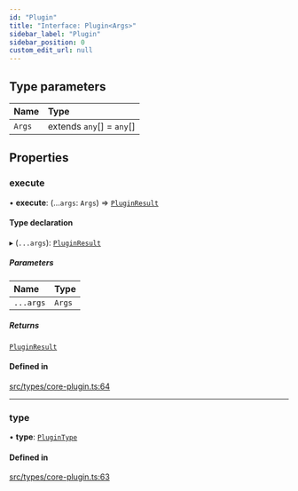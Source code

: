 ```yaml
---
id: "Plugin"
title: "Interface: Plugin<Args>"
sidebar_label: "Plugin"
sidebar_position: 0
custom_edit_url: null
---
```


## Type parameters

| Name | Type |
| :------ | :------ |
| `Args` | extends `any`[] = `any`[] |

## Properties

### execute

• **execute**: (...`args`: `Args`) => [`PluginResult`](../modules.md#pluginresult)

#### Type declaration

▸ (`...args`): [`PluginResult`](../modules.md#pluginresult)

##### Parameters

| Name | Type |
| :------ | :------ |
| `...args` | `Args` |

##### Returns

[`PluginResult`](../modules.md#pluginresult)

#### Defined in

[src/types/core-plugin.ts:64](https://github.com/sern-handler/handler/blob/504cdee/src/types/core-plugin.ts#L64)

___

### type

• **type**: [`PluginType`](../enums/PluginType.md)

#### Defined in

[src/types/core-plugin.ts:63](https://github.com/sern-handler/handler/blob/504cdee/src/types/core-plugin.ts#L63)
